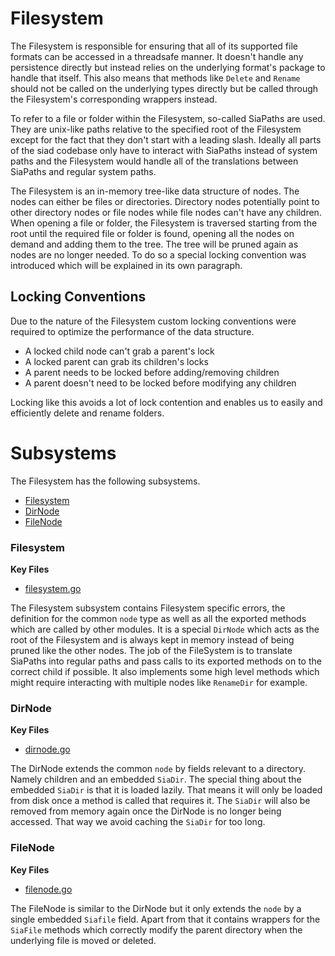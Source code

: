 # Filesystem
The Filesystem is responsible for ensuring that all of its supported file
formats can be accessed in a threadsafe manner. It doesn't handle any
persistence directly but instead relies on the underlying format's package to
handle that itself. This also means that methods like `Delete` and `Rename`
should not be called on the underlying types directly but be called through
the Filesystem's corresponding wrappers instead.

To refer to a file or folder within the Filesystem, so-called SiaPaths are
used. They are unix-like paths relative to the specified root of the
Filesystem except for the fact that they don't start with a leading slash.
Ideally all parts of the siad codebase only have to interact with SiaPaths
instead of system paths and the Filesystem would handle all of the
translations between SiaPaths and regular system paths.

The Filesystem is an in-memory tree-like data structure of nodes. The nodes
can either be files or directories. Directory nodes potentially point to
other directory nodes or file nodes while file nodes can't have any children.
When opening a file or folder, the Filesystem is traversed starting from the
root until the required file or folder is found, opening all the nodes on
demand and adding them to the tree. The tree will be pruned again as nodes
are no longer needed. To do so a special locking convention was introduced
which will be explained in its own paragraph.

## Locking Conventions
Due to the nature of the Filesystem custom locking conventions were required
to optimize the performance of the data structure.

- A locked child node can't grab a parent's lock
- A locked parent can grab its children's locks
- A parent needs to be locked before adding/removing children
- A parent doesn't need to be locked before modifying any children

Locking like this avoids a lot of lock contention and enables us to easily
and efficiently delete and rename folders.

# Subsystems
The Filesystem has the following subsystems.
- [Filesystem](#filesystem)
- [DirNode](#file-node)
- [FileNode](#dir-node)

### Filesystem
**Key Files**
- [filesystem.go](./filesystem.go)

The Filesystem subsystem contains Filesystem specific errors, the definition
for the common `node` type as well as all the exported methods which are
called by other modules.
It is a special `DirNode` which acts as the root of the Filesystem and is
always kept in memory instead of being pruned like the other nodes. The job
of the FileSystem is to translate SiaPaths into regular paths and pass calls
to its exported methods on to the correct child if possible. It also
implements some high level methods which might require interacting with
multiple nodes like `RenameDir` for example.

### DirNode
**Key Files**
- [dirnode.go](./dirnode.go)

The DirNode extends the common `node` by fields relevant to a directory.
Namely children and an embedded `SiaDir`. The special thing about the
embedded `SiaDir` is that it is loaded lazily. That means it will only be
loaded from disk once a method is called that requires it. The `SiaDir` will
also be removed from memory again once the DirNode is no longer being
accessed. That way we avoid caching the `SiaDir` for too long.

### FileNode
**Key Files**
- [filenode.go](./filenode.go)

The FileNode is similar to the DirNode but it only extends the `node` by a
single embedded `Siafile` field. Apart from that it contains wrappers for the
`SiaFile` methods which correctly modify the parent directory when the
underlying file is moved or deleted.